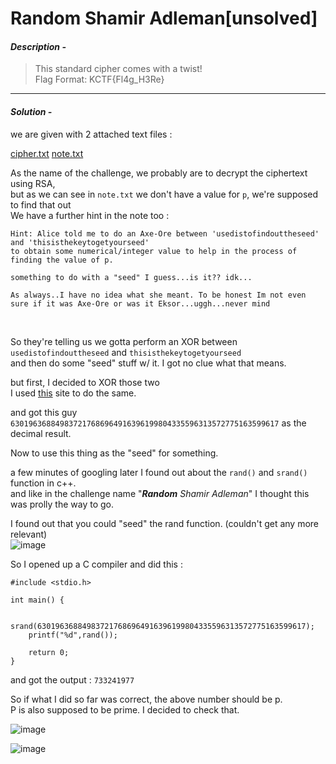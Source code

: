 <h1>Random Shamir Adleman[unsolved]</h1>

#### ***Description -***
>This standard cipher comes with a twist!<br>
>Flag Format: KCTF{Fl4g_H3Re}

***

#### ***Solution -***
<p>we are given with 2 attached text files :</p>

[cipher.txt](https://github.com/IC3lemon/Knight-ctf/files/14000204/cipher.txt)
[note.txt](https://github.com/IC3lemon/Knight-ctf/files/14000212/note.txt)

As the name of the challenge, we probably are to decrypt the ciphertext using RSA,<br>
but as we can see in `note.txt` we don't have a value for `p`, we're supposed to find that out<br>
We have a further hint in the note too :<br>
```
Hint: Alice told me to do an Axe-Ore between 'usedistofindouttheseed' and 'thisisthekeytogetyourseed'
to obtain some numerical/integer value to help in the process of finding the value of p.

something to do with a "seed" I guess...is it?? idk...

As always..I have no idea what she meant. To be honest Im not even sure if it was Axe-Ore or was it Eksor...uggh...never mind
```
<br>

So they're telling us we gotta perform an XOR between `usedistofindouttheseed` and `thisisthekeytogetyourseed`<br>
and then do some "seed" stuff w/ it. I got no clue what that means.<br>

but first, I decided to XOR those two<br>
I used <a href = "https://toolslick.com/math/bitwise/xor-calculator">this</a> site to do the same.<br>

and got this guy `630196368849837217686964916396199804335596313572775163599617`
as the decimal result.

Now to use this thing as the "seed" for something.<br>

a few minutes of googling later I found out about the `rand()` and `srand()` function in c++.<br>
and like in the challenge name "***Random** Shamir Adleman*" I thought this was prolly the way to go.<br>

I found out that you could "seed" the rand function. (couldn't get any more relevant)<br>
![image](https://github.com/IC3lemon/Knight-ctf/assets/150153966/bd6db51a-b8e9-4e96-a63d-b73acb9b954e)

So I opened up a C compiler and did this :<br>

```
#include <stdio.h>

int main() {
    
    srand(630196368849837217686964916396199804335596313572775163599617);
    printf("%d",rand());

    return 0;
}
```
and got the output :
`733241977`

So if what I did so far was correct, the above number should be p.<br>
P is also supposed to be prime. I decided to check that.<br>

![image](https://github.com/IC3lemon/Knight-ctf/assets/150153966/6e63edc7-7d7c-4dcf-a845-613960ee4c8e)

![image](https://github.com/IC3lemon/Knight-ctf/assets/150153966/e0049438-1af2-423b-8241-504187ef8abc)


